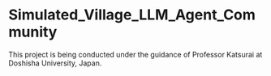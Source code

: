 # Simulated_Village_LLM_Agent_Community
This project is being conducted under the guidance of Professor Katsurai at Doshisha University, Japan.
